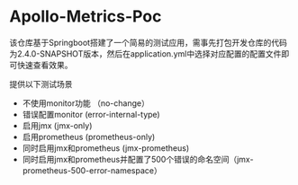 # Apollo-Metrics-Poc
该仓库基于Springboot搭建了一个简易的测试应用，需事先打包开发仓库的代码为2.4.0-SNAPSHOT版本，然后在application.yml中选择对应配置的配置文件即可快速查看效果。

提供以下测试场景

- 不使用monitor功能 （no-change）
- 错误配置monitor (error-internal-type)
- 启用jmx  (jmx-only)
- 启用prometheus   (prometheus-only)
- 同时启用jmx和prometheus   (jmx-prometheus)
- 同时启用jmx和prometheus并配置了500个错误的命名空间（jmx-prometheus-500-error-namespace）
